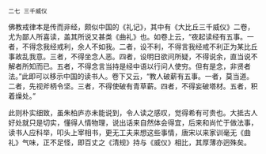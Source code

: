     二七 三千威仪 

   佛教戒律本是传而非经，颇似中国的《礼记》，其中有《大比丘三千威仪》二卷，尤为鄙人所喜读，盖其所说又甚类《曲礼》也。如卷上云，“夜起读经有五事。一者，不得念我经戒利，余人不如我。二者，设不利，不得言我经戒不利正为某比丘事故乱我意。三者，不得坐念人恶。四者，设明日欲问所疑，不得说余，直当说不解者所知而已。五者，不得念言当持是经中语以行问人使穷。但有是念，非贤者法。”此即可以移示中国的读书人。卷下又云，“教人破薪有五事。一者，莫当道。二者，先视斧柄令坚。三者，不得使破有青草薪。四者，不得妄破塔材。五者，积着燥处。”

   此则朴实细致，虽朱柏庐亦未能说到，令人读之感叹，觉得希有可贵也。大抵古人好处就只是切实，懂得人情物理，说出话来自然体会得宜，后来和尚忙于做法事，读书人应科举，叩头上宰相书，更无工夫来想这些事情，唐宋以来家训毫无《曲礼》气味，正不足怪，即百丈之《清规》持与《威仪》相比，其厚薄亦迥殊矣。

